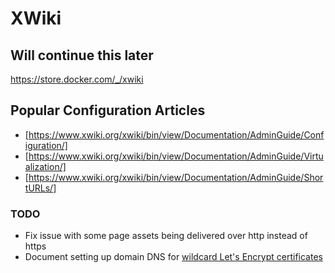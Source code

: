 # XWiki

## Will continue this later

<https://store.docker.com/_/xwiki>

## Popular Configuration Articles
* [https://www.xwiki.org/xwiki/bin/view/Documentation/AdminGuide/Configuration/]
* [https://www.xwiki.org/xwiki/bin/view/Documentation/AdminGuide/Virtualization/]
* [https://www.xwiki.org/xwiki/bin/view/Documentation/AdminGuide/ShortURLs/]

### TODO

* Fix issue with some page assets being delivered over http instead of https
* Document setting up domain DNS for [wildcard Let's Encrypt certificates](https://docs.traefik.io/configuration/acme/#wildcard-domains)